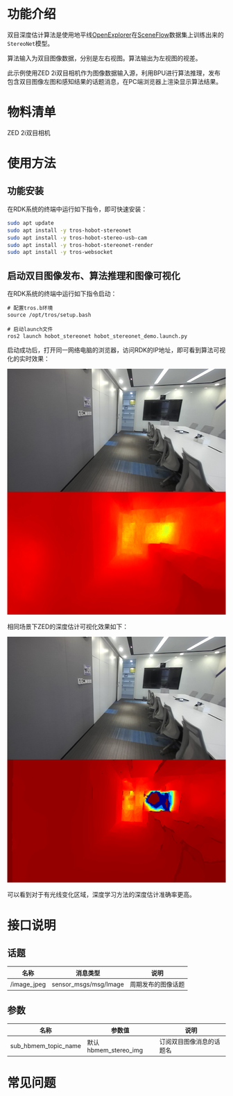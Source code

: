 # 功能介绍

双目深度估计算法是使用地平线[OpenExplorer](https://developer.horizon.ai/api/v1/fileData/horizon_j5_open_explorer_cn_doc/hat/source/examples/stereonet.html)在[SceneFlow](https://lmb.informatik.uni-freiburg.de/resources/datasets/SceneFlowDatasets.en.html)数据集上训练出来的`StereoNet`模型。

算法输入为双目图像数据，分别是左右视图。算法输出为左视图的视差。

此示例使用ZED 2i双目相机作为图像数据输入源，利用BPU进行算法推理，发布包含双目图像左图和感知结果的话题消息，在PC端浏览器上渲染显示算法结果。

# 物料清单

ZED 2i双目相机

# 使用方法

## 功能安装

在RDK系统的终端中运行如下指令，即可快速安装：

```bash
sudo apt update
sudo apt install -y tros-hobot-stereonet
sudo apt install -y tros-hobot-stereo-usb-cam
sudo apt install -y tros-hobot-stereonet-render
sudo apt install -y tros-websocket
```

## 启动双目图像发布、算法推理和图像可视化

在RDK系统的终端中运行如下指令启动：

```shell
# 配置tros.b环境
source /opt/tros/setup.bash

# 启动launch文件
ros2 launch hobot_stereonet hobot_stereonet_demo.launch.py 
```

启动成功后，打开同一网络电脑的浏览器，访问RDK的IP地址，即可看到算法可视化的实时效果：

![stereonet_rdk](img/stereonet_rdk.png)

相同场景下ZED的深度估计可视化效果如下：

![stereonet_zed](img/stereonet_zed.png)

可以看到对于有光线变化区域，深度学习方法的深度估计准确率更高。

# 接口说明

## 话题

| 名称         | 消息类型                             | 说明                                     |
| ------------ | ------------------------------------ | ---------------------------------------- |
| /image_jpeg  | sensor_msgs/msg/Image                | 周期发布的图像话题             |

## 参数

| 名称                         | 参数值   | 说明     |
| --------------------------- | ------------------------ | ------------------------------ |
| sub_hbmem_topic_name        | 默认hbmem_stereo_img | 订阅双目图像消息的话题名                        |

# 常见问题
